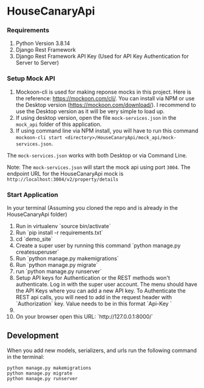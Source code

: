 # HouseCanaryApi

### Requirements
1. Python Version 3.8.14
2. Django Rest Framework
3. Django Rest Framework API Key (Used for API Key Authentication for Server to Server)

### Setup Mock API
1. Mockoon-cli is used for making reponse mocks in this project.  Here is the reference: https://mockoon.com/cli/.  You can install via NPM or use the Desktop version (https://mockoon.com/download/).  I recommend to use the Desktop version as it will be very simple to load up.
2. If using desktop version, open the file `mock-services.json` in the `mock_api` folder of this application.
3. If using command line via NPM install, you will have to run this command `mockoon-cli start <directory>/HouseCanaryApi/mock_api/mock-services.json`.

The `mock-services.json` works with both Desktop or via Command Line.

Note: The `mock-services.json` will start the mock api using port `3004`.  The endpoint URL for the HouseCanaryApi mock is `http://localhost:3004/v2/property/details`
### Start Application

In your terminal (Assuming you cloned the repo and is already in the HouseCanaryApi folder)
<ol>
  <li>Run in virtualenv `source bin/activate`</li>
  <li>Run `pip install -r requirements.txt`</li>
  <li>cd `demo_site`</li>
  <li>Create a super user by running this command `python manage.py createsuperuser`</li>
  <li>Run `python manage.py makemigrations`</li>
  <li>Run `python manage.py migrate`</li>
  <li>run `python manage.py runserver`</li>
  <li>Setup API keys for Authentication or the REST methods won't authenticate.  Log in with the super user account.  The menu should have the API Keys where you can add a new API key.  To Authenticate the REST api calls, you will need to add in the request header with `Authorization` key.  Value needs to be in this format `Api-Key <GENERATED_API_KEY>`<li>
  <li>On your browser open this URL: `http://127.0.0.1:8000/`</li>
</ol>


## Development
When you add new models, serializers, and urls run the following command in the terminal:
```
python manage.py makemigrations
python manage.py migrate
python manage.py runserver
```